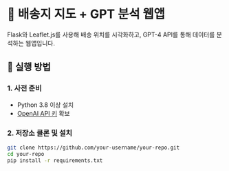 # 📍 배송지 지도 + GPT 분석 웹앱

Flask와 Leaflet.js를 사용해 배송 위치를 시각화하고, GPT-4 API를 통해 데이터를 분석하는 웹앱입니다.

## 🚀 실행 방법

### 1. 사전 준비
- Python 3.8 이상 설치
- [OpenAI API 키](https://platform.openai.com/account/api-keys) 확보

### 2. 저장소 클론 및 설치

```bash
git clone https://github.com/your-username/your-repo.git
cd your-repo
pip install -r requirements.txt

